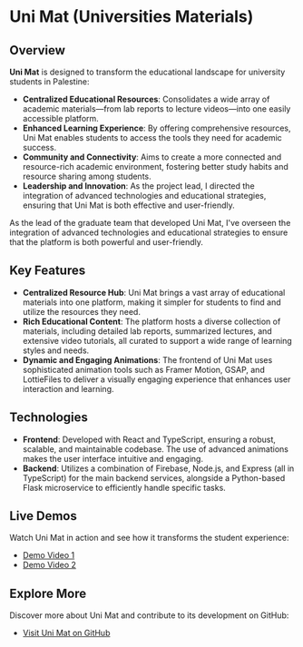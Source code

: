 # Uni Mat (Universities Materials)


## Overview

**Uni Mat** is designed to transform the educational landscape for university students in Palestine:

- **Centralized Educational Resources**: Consolidates a wide array of academic materials—from lab reports to lecture videos—into one easily accessible platform.
- **Enhanced Learning Experience**: By offering comprehensive resources, Uni Mat enables students to access the tools they need for academic success.
- **Community and Connectivity**: Aims to create a more connected and resource-rich academic environment, fostering better study habits and resource sharing among students.
- **Leadership and Innovation**: As the project lead, I directed the integration of advanced technologies and educational strategies, ensuring that Uni Mat is both effective and user-friendly.


As the lead of the graduate team that developed Uni Mat, I've overseen the integration of advanced technologies and educational strategies to ensure that the platform is both powerful and user-friendly.

## Key Features
- **Centralized Resource Hub**: Uni Mat brings a vast array of educational materials into one platform, making it simpler for students to find and utilize the resources they need.
- **Rich Educational Content**: The platform hosts a diverse collection of materials, including detailed lab reports, summarized lectures, and extensive video tutorials, all curated to support a wide range of learning styles and needs.
- **Dynamic and Engaging Animations**: The frontend of Uni Mat uses sophisticated animation tools such as Framer Motion, GSAP, and LottieFiles to deliver a visually engaging experience that enhances user interaction and learning.

## Technologies
- **Frontend**: Developed with React and TypeScript, ensuring a robust, scalable, and maintainable codebase. The use of advanced animations makes the user interface intuitive and engaging.
- **Backend**: Utilizes a combination of Firebase, Node.js, and Express (all in TypeScript) for the main backend services, alongside a Python-based Flask microservice to efficiently handle specific tasks.

## Live Demos
Watch Uni Mat in action and see how it transforms the student experience:
- [Demo Video 1](https://drive.google.com/file/d/1LEiixc2uQuyWjNMY0bMMYDtV8tfi1NNc/view?usp=sharing)
- [Demo Video 2](https://drive.google.com/file/d/1drkrOguzL-1RYAM-9d8nilyFko5pqez-/view?usp=sharing)

## Explore More
Discover more about Uni Mat and contribute to its development on GitHub:
- [Visit Uni Mat on GitHub](https://github.com/hamza-sabri/uni-materials)
